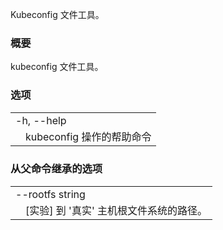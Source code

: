 
Kubeconfig 文件工具。

### 概要

kubeconfig 文件工具。

### 选项

<table style="width: 100%; table-layout: fixed;">
<colgroup>
<col span="1" style="width: 10px;" />
<col span="1" />
</colgroup>
<tbody>

<tr>
<td colspan="2">-h, --help</td>
</tr>
<tr>
<td></td><td style="line-height: 130%; word-wrap: break-word;">
kubeconfig 操作的帮助命令
</td>
</tr>

</tbody>
</table>

### 从父命令继承的选项

<table style="width: 100%; table-layout: fixed;">
<colgroup>
<col span="1" style="width: 10px;" />
<col span="1" />
</colgroup>
<tbody>

<tr>
<td colspan="2">--rootfs string</td>
</tr>
<tr>
<td></td><td style="line-height: 130%; word-wrap: break-word;">
[实验] 到 '真实' 主机根文件系统的路径。
</td>
</td>
</tr>

</tbody>
</table>

